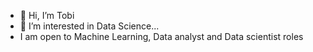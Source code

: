 - 👋 Hi, I’m Tobi
- 👀 I’m interested in Data Science...
- I am open to Machine Learning, Data analyst and Data scientist roles 

<!---
Tobidx/Tobidx is a ✨ special ✨ repository because its `README.md` (this file) appears on your GitHub profile.
You can click the Preview link to take a look at your changes.
--->
